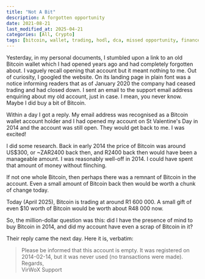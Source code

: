 ```yaml
---
title: "Not A Bit"
description: A forgotten opportunity
date: 2021-08-21
last_modified_at: 2025-04-21
categories: [All, Crypto]
tags: [bitcoin, wallet, trading, hodl, dca, missed opportunity, finance]
---
```


Yesterday, in my personal documents, I stumbled upon a link to an old Bitcoin wallet which I had opened years ago and had completely forgotten about. I vaguely recall opening that account but it meant nothing to me. Out of curiosity, I googled the website. On its landing page in plain font was a notice informing readers that as of January 2020 the company had ceased trading and had closed down. I sent an email to the support email address enquiring about my old account, just in case. I mean, you never know. Maybe I did buy a bit of Bitcoin.

Within a day I got a reply. My email address was recognised as a Bitcoin wallet account holder and I had opened my account on St Valentine's Day in 2014 and the account was still open. They would get back to me. I was excited!

I did some research. Back in early 2014 the price of Bitcoin was around US$300, or ~ZAR2400 back then, and R2400 back then would have been a manageable amount. I was reasonably well-off in 2014. I could have spent that amount of money without flinching.

If not one whole Bitcoin, then perhaps there was a remnant of Bitcoin in the account. Even a small amount of Bitcoin back then would be worth a chunk of change today.

Today (April 2025), Bitcoin is trading at around R1 600 000. A small gift of even $10 worth of Bitcoin would be worth about R48 000 now.

So, the million-dollar question was this: did I have the presence of mind to buy Bitcoin in 2014, and did my account have even a scrap of Bitcoin in it?

Their reply came the next day. Here it is, verbatim:

> Please be informed that this account is empty. It was registered on 2014-02-14, but it was never used (no transactions were made).<br>
> Regards,<br>
> VirWoX Support
